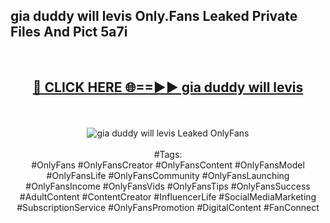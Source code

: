 <h2>gia duddy will levis Only.Fans Leaked Private Files And Pict 5a7i</h2>
<br>
<div align="center">
<h2><a href="https://mediafiles.top/gia_duddy_will_levis" rel="nofollow">🔴 CLICK HERE 🌐==►► gia duddy will levis</a></h2>
<br>
<br>
<a href="https://mediafiles.top/gia_duddy_will_levis" rel="nofollow" data-target="animated-image.originalLink"><img src="https://i.ibb.co.com/WyWwxjT/player-gif2.gif" alt="gia duddy will levis Leaked OnlyFans" style="max-width: 100%; display: inline-block;" data-target="animated-image.originalImage"></a>
<br><br>
#Tags:
<br>
#OnlyFans #OnlyFansCreator #OnlyFansContent #OnlyFansModel #OnlyFansLife #OnlyFansCommunity #OnlyFansLaunching #OnlyFansIncome #OnlyFansVids #OnlyFansTips #OnlyFansSuccess #AdultContent #ContentCreator #InfluencerLife #SocialMediaMarketing #SubscriptionService #OnlyFansPromotion #DigitalContent #FanConnect
</div>
<br>